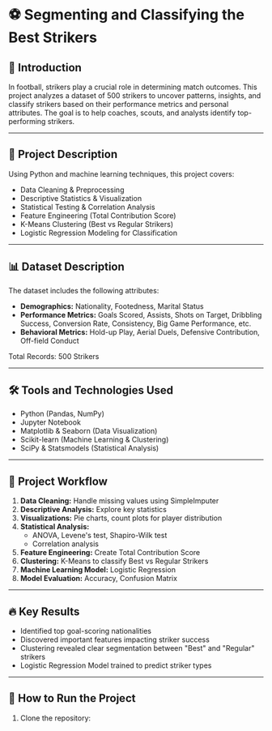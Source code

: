 # ⚽ Segmenting and Classifying the Best Strikers

## 📖 Introduction
In football, strikers play a crucial role in determining match outcomes. This project analyzes a dataset of 500 strikers to uncover patterns, insights, and classify strikers based on their performance metrics and personal attributes. The goal is to help coaches, scouts, and analysts identify top-performing strikers.

---

## 📂 Project Description
Using Python and machine learning techniques, this project covers:
- Data Cleaning & Preprocessing
- Descriptive Statistics & Visualization
- Statistical Testing & Correlation Analysis
- Feature Engineering (Total Contribution Score)
- K-Means Clustering (Best vs Regular Strikers)
- Logistic Regression Modeling for Classification

---

## 📊 Dataset Description
The dataset includes the following attributes:
- **Demographics:** Nationality, Footedness, Marital Status
- **Performance Metrics:** Goals Scored, Assists, Shots on Target, Dribbling Success, Conversion Rate, Consistency, Big Game Performance, etc.
- **Behavioral Metrics:** Hold-up Play, Aerial Duels, Defensive Contribution, Off-field Conduct

Total Records: 500 Strikers

---

## 🛠️ Tools and Technologies Used
- Python (Pandas, NumPy)
- Jupyter Notebook
- Matplotlib & Seaborn (Data Visualization)
- Scikit-learn (Machine Learning & Clustering)
- SciPy & Statsmodels (Statistical Analysis)

---

## 📌 Project Workflow
1. **Data Cleaning:** Handle missing values using SimpleImputer
2. **Descriptive Analysis:** Explore key statistics
3. **Visualizations:** Pie charts, count plots for player distribution
4. **Statistical Analysis:** 
   - ANOVA, Levene's test, Shapiro-Wilk test
   - Correlation analysis
5. **Feature Engineering:** Create Total Contribution Score
6. **Clustering:** K-Means to classify Best vs Regular Strikers
7. **Machine Learning Model:** Logistic Regression
8. **Model Evaluation:** Accuracy, Confusion Matrix

---

## 🔥 Key Results
- Identified top goal-scoring nationalities
- Discovered important features impacting striker success
- Clustering revealed clear segmentation between "Best" and "Regular" strikers
- Logistic Regression Model trained to predict striker types

---

## 🚀 How to Run the Project
1. Clone the repository:

